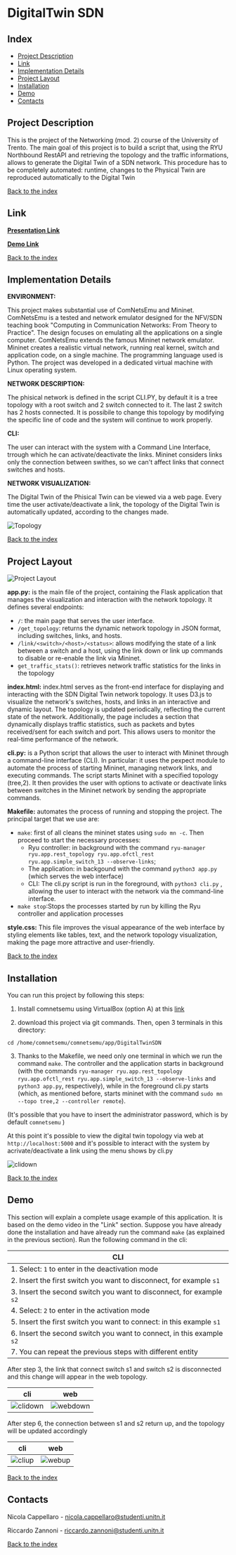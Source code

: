 # DigitalTwin SDN



## Index
- [Project Description](#Project-Description)
- [Link](#Link)
- [Implementation Details](#Implementation-Details)
- [Project Layout](#Project-Layout)
- [Installation](#Installation)
- [Demo](#Demo)
- [Contacts](#Contacts)

## Project Description

This is the project of the Networking (mod. 2) course of the University of Trento.
The main goal of this project is to build a script that, using the RYU Northbound RestAPI and retrieving the topology and the traffic informations, allows to generate the Digital Twin of a  SDN network.
This procedure has to be completely automated: runtime, changes to the Physical Twin are reproduced automatically to the Digital Twin


[Back to the index](#Index)


## Link

[**Presentation Link**](https://)

[**Demo Link**](https://) 

[Back to the index](#Index)

## Implementation Details
**ENVIRONMENT:**

This project makes substantial use of ComNetsEmu and Mininet. ComNetsEmu is a tested and network emulator designed for the NFV/SDN teaching book "Computing in Communication Networks: From Theory to Practice". The design focuses on emulating all the applications on a single computer. ComNetsEmu extends the famous Mininet network emulator. Mininet creates a realistic virtual network, running real kernel, switch and application code, on a single machine. The programming language used is Python. The project was developed in a dedicated virtual machine with Linux operating system.

**NETWORK DESCRIPTION:**

The phisical network is defined in the script CLI.PY, by default it is a tree topology with a root switch and 2 switch connected to it. The last 2 switch has 2 hosts connected. It is possibile to change this topology by modifying the specific line of code and the system will continue to work properly.


**CLI:**

The user can interact with the system with a Command Line Interface, trrough which he can activate/deactivate the links. 
Mininet considers links only the connection between swithes, so we can't affect links that connect switches and hosts.


**NETWORK VISUALIZATION:**


The Digital Twin of the Phisical Twin can be viewed via a web page.
Every time the user activate/deactivate a link, the topology of the Digital Twin is automatically updated, according to the changes made.



![Topology](static/images/web.png) 



[Back to the index](#Index)


## Project Layout
![Project Layout](/static/images/tree.png)


**app.py:** is the main file of the project, containing the Flask application that manages the visualization and interaction with the network topology. It defines several endpoints:

- ```/```: the main page that serves the user interface.
- ```/get_topology```: returns the dynamic network topology in JSON format, including switches, links, and hosts.
- ```/link/<switch>/<host>/<status>```: allows modifying the state of a link between a switch and a host, using the link down or link up commands to disable or re-enable the link via Mininet.
- ```get_traffic_stats()```: retrieves network traffic statistics for the links in the topology

**index.html:** index.html serves as the front-end interface for displaying and interacting with the SDN Digital Twin network topology. It uses D3.js to visualize the network's switches, hosts, and links in an interactive and dynamic layout. The topology is updated periodically, reflecting the current state of the network. Additionally, the page includes a section that dynamically displays traffic statistics, such as packets and bytes received/sent for each switch and port. This allows users to monitor the real-time performance of the network.

**cli.py:** is a Python script that allows the user to interact with Mininet through a command-line interface (CLI). In particular: it uses the pexpect module to automate the process of starting Mininet, managing network links, and executing commands. The script starts Mininet with a specified topology (tree,2). It then provides the user with options to activate or deactivate links between switches in the Mininet network by sending the appropriate commands.

**Makefile:** automates the process of running and stopping the project. The principal target that we use are:
- ```make```: first of all cleans the mininet states using ```sudo mn -c```. Then proceed to start the necessary processes:
  - Ryu controller: in background with the command ```ryu-manager ryu.app.rest_topology ryu.app.ofctl_rest ryu.app.simple_switch_13 --observe-links```;
  - The application: in backgound with the command  ```python3 app.py``` (which serves the web interface)
  - CLI: The cli.py script is run in the foreground, with ```python3 cli.py``` , allowing the user to interact with the network via the command-line interface.
- ```make stop```:Stops the processes started by run by killing the Ryu controller and application processes

**style.css:** This file improves the visual appearance of the web interface by styling elements like tables, text, and the network topology visualization, making the page more attractive and user-friendly.



[Back to the index](#Index)


## Installation
You can run this project by following this steps:
1. Install comnetsemu using VirtualBox (option A) at this [link](https://www.granelli-lab.org/researches/relevant-projects/comnetsemu-labs)

2. download this project via git commands. Then, open 3 terminals in this directory:

```
cd /home/comnetsemu/comnetsemu/app/DigitalTwinSDN
```

3. Thanks to the Makefile, we need only one terminal in which we run the command  ```make```. The controller and the application starts in background (with the commands ```ryu-manager ryu.app.rest_topology ryu.app.ofctl_rest ryu.app.simple_switch_13 --observe-links``` and ```python3 app.py```, respectively), while in the foreground cli.py starts (which, as mentioned before, starts mininet with the command ```sudo mn --topo tree,2 --controller remote```).

(It's possible that you have to insert the administrator password, which is by default ```comnetsemu``` )

At this point it's possible to view the digital twin topology via web at ```http://localhost:5000``` and it's possible to interact with the system by acrivate/deactivate a link using the menu shows by cli.py

![clidown](/static/images/cli.png) 

[Back to the index](#Index)

## Demo

This section will explain a complete usage example of this application.
It is based on the demo video in the "Link" section.
Suppose you have already done the installation  and have already run the command ```make``` (as explained in the previous section).
Run the following command in the cli:

| CLI                                                                               |
|-----------------------------------------------------------------------------------|
|1. Select: ```1```  to enter in the deactivation mode                              |
|2. Insert the first switch you want to disconnect, for example ```s1```            |  
|3. Insert the second switch you want to disconnect, for example ```s2```           |  
|4. Select: ```2```  to enter in the activation mode                                |
|5. Insert the first switch you want to connect: in this example ```s1```           |  
|6. Insert the second switch you want to connect, in this example ```s2```          | 
|7. You can repeat the previous steps with different entity                         |



After step 3, the link that connect switch s1 and switch s2 is disconnected and this change will appear in the web topology.

 | cli                                  | web 
|---------------------------------------|---------------------------------------
|![clidown](/static/images/clidown.png) | ![webdown](/static/images/webdown.png)


After step 6, the connection between s1 and s2 return up, and the topology will be updated accordingly

| cli                                   | web 
|---------------------------------------|---------------------------------------
|![cliup](/static/images/cliup.png)     | ![webup](/static/images/webup.png)


[Back to the index](#Index)

## Contacts
Nicola Cappellaro - nicola.cappellaro@studenti.unitn.it

Riccardo Zannoni - riccardo.zannoni@studenti.unitn.it

[Back to the index](#Index)

